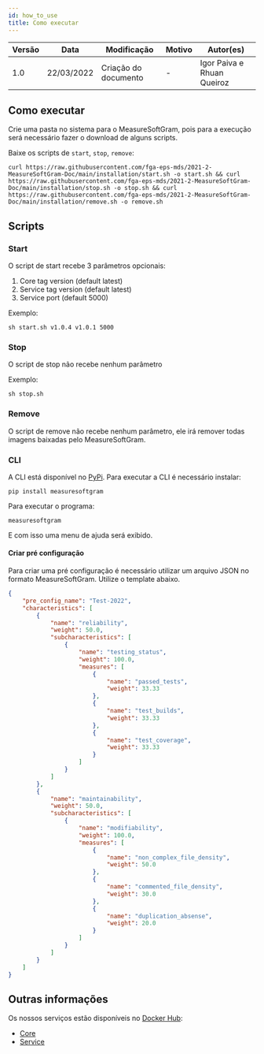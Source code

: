 ```yaml
---
id: how_to_use
title: Como executar
---
```


| Versão | Data       | Modificação                    | Motivo | Autor(es) |
| ------ | ---------- | ------------------------------ | ------ | ----- |
| 1.0    | 22/03/2022 | Criação do documento | - | Igor Paiva e Rhuan Queiroz |

## Como executar

Crie uma pasta no sistema para o MeasureSoftGram, pois para a execução será necessário fazer o download de alguns scripts.

Baixe os scripts de `start`, `stop`, `remove`:

```
curl https://raw.githubusercontent.com/fga-eps-mds/2021-2-MeasureSoftGram-Doc/main/installation/start.sh -o start.sh && curl https://raw.githubusercontent.com/fga-eps-mds/2021-2-MeasureSoftGram-Doc/main/installation/stop.sh -o stop.sh && curl https://raw.githubusercontent.com/fga-eps-mds/2021-2-MeasureSoftGram-Doc/main/installation/remove.sh -o remove.sh
```

## Scripts

### Start

O script de start recebe 3 parâmetros opcionais:

1. Core tag version (default latest)
2. Service tag version (default latest)
3. Service port (default 5000)

Exemplo:

```
sh start.sh v1.0.4 v1.0.1 5000
```

### Stop

O script de stop não recebe nenhum parâmetro

Exemplo:

```
sh stop.sh
```

### Remove

O script de remove não recebe nenhum parâmetro, ele irá remover todas imagens baixadas pelo MeasureSoftGram.

### CLI

A CLI está disponível no [PyPi](https://pypi.org/project/measuresoftgram/). Para executar a CLI é necessário instalar:

```
pip install measuresoftgram
```

Para executar o programa:

```
measuresoftgram
```

E com isso uma menu de ajuda será exibido.

#### Criar pré configuração

Para criar uma pré configuração é necessário utilizar um arquivo JSON no formato MeasureSoftGram. Utilize o template abaixo.

```json
{
    "pre_config_name": "Test-2022",
    "characteristics": [
        {
            "name": "reliability",
            "weight": 50.0,
            "subcharacteristics": [
                {
                    "name": "testing_status",
                    "weight": 100.0,
                    "measures": [
                        {
                            "name": "passed_tests",
                            "weight": 33.33
                        },
                        {
                            "name": "test_builds",
                            "weight": 33.33
                        },
                        {
                            "name": "test_coverage",
                            "weight": 33.33
                        }
                    ]
                }
            ]
        },
        {
            "name": "maintainability",
            "weight": 50.0,
            "subcharacteristics": [
                {
                    "name": "modifiability",
                    "weight": 100.0,
                    "measures": [
                        {
                            "name": "non_complex_file_density",
                            "weight": 50.0
                        },
                        {
                            "name": "commented_file_density",
                            "weight": 30.0
                        },
                        {
                            "name": "duplication_absense",
                            "weight": 20.0
                        }
                    ]
                }
            ]
        }
    ]
}
```

## Outras informações

Os nossos serviços estão disponíveis no [Docker Hub](https://hub.docker.com):

- [Core](https://hub.docker.com/repository/docker/measuresoftgram/core)
- [Service](https://hub.docker.com/repository/docker/measuresoftgram/service)
